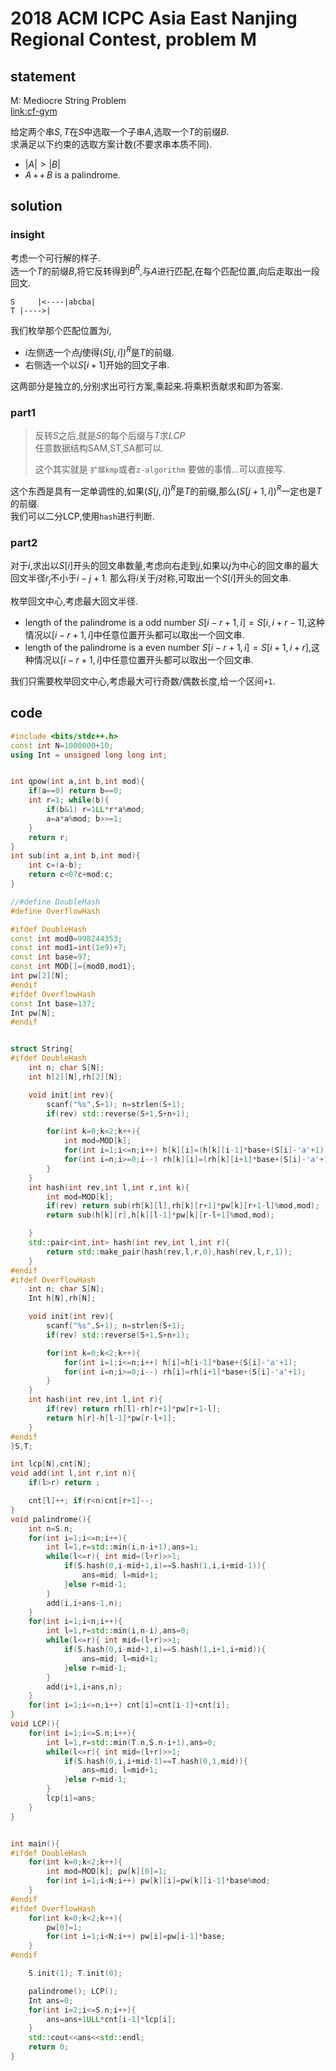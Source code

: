 # 2018 ACM ICPC Asia East Nanjing Regional Contest, problem M

## statement

M: Mediocre String Problem  
[link:cf-gym](https://codeforces.com/gym/101981)

给定两个串$S,T$在$S$中选取一个子串$A$,选取一个$T$的前缀$B$.  
求满足以下约束的选取方案计数(不要求串本质不同).  

- $|A| > |B|$
- $A\,+\!+\,B$ is a palindrome.



## solution

### insight

考虑一个可行解的样子.  
选一个$T$的前缀$B$,将它反转得到$B^R$,与$A$进行匹配,在每个匹配位置,向后走取出一段回文.

```plaintext
S     |<----|abcba|
T |---->|
```

我们枚举那个匹配位置为$i$,  
- $i$左侧选一个点$j$使得$(S[j,i])^R$是$T$的前缀.
- 右侧选一个以$S[i+1]$开始的回文子串.  

这两部分是独立的,分别求出可行方案,乘起来.将乘积贡献求和即为答案.  

### part1

> 反转$S$之后,就是$S$的每个后缀与$T$求$LCP$  
> 任意数据结构SAM,ST,SA都可以.  
> 
> 这个其实就是 `扩展kmp`或者`z-algorithm` 要做的事情...可以直接写.


这个东西是具有一定单调性的,如果$(S[j,i])^R$是$T$的前缀,那么$(S[j+1,i])^R$一定也是$T$的前缀.  
我们可以二分LCP,使用`hash`进行判断.  


### part2

对于$i$,求出以$S[i]$开头的回文串数量,考虑向右走到$j$,如果以$j$为中心的回文串的最大回文半径$r_j$不小于$i-j+1$. 那么将$i$关于$j$对称,可取出一个$S[i]$开头的回文串.

枚举回文中心,考虑最大回文半径.  

- length of the palindrome is a odd number $S[i-r+1,i]=S[i,i+r-1]$,这种情况以$[i-r+1,i]$中任意位置开头都可以取出一个回文串.
- length of the palindrome is a even number $S[i-r+1,i]=S[i+1,i+r]$,这种情况以$[i-r+1,i]$中任意位置开头都可以取出一个回文串.  

我们只需要枚举回文中心,考虑最大可行奇数/偶数长度,给一个区间`+1`.  


## code

```cpp
#include <bits/stdc++.h>
const int N=1000000+10;
using Int = unsigned long long int;


int qpow(int a,int b,int mod){
	if(a==0) return b==0;
	int r=1; while(b){
		if(b&1) r=1LL*r*a%mod;
		a=a*a%mod; b>>=1;
	}
	return r;
}
int sub(int a,int b,int mod){
	int c=(a-b);
	return c<0?c+mod:c;
}

//#define DoubleHash
#define OverflowHash

#ifdef DoubleHash
const int mod0=998244353;
const int mod1=int(1e9)+7;
const int base=97;
const int MOD[]={mod0,mod1};
int pw[2][N];
#endif
#ifdef OverflowHash
const Int base=137;
Int pw[N];
#endif


struct String{
#ifdef DoubleHash
	int n; char S[N];
	int h[2][N],rh[2][N];

	void init(int rev){
		scanf("%s",S+1); n=strlen(S+1);
		if(rev) std::reverse(S+1,S+n+1);

		for(int k=0;k<2;k++){
			int mod=MOD[k];
			for(int i=1;i<=n;i++) h[k][i]=(h[k][i-1]*base+(S[i]-'a'+1))%mod;
			for(int i=n;i>=0;i--) rh[k][i]=(rh[k][i+1]*base+(S[i]-'a'+1))%mod;
		}
	}
	int hash(int rev,int l,int r,int k){
		int mod=MOD[k];
		if(rev) return sub(rh[k][l],rh[k][r+1]*pw[k][r+1-l]%mod,mod);
		return sub(h[k][r],h[k][l-1]*pw[k][r-l+1]%mod,mod);

	}
	std::pair<int,int> hash(int rev,int l,int r){
		return std::make_pair(hash(rev,l,r,0),hash(rev,l,r,1));
	}
#endif
#ifdef OverflowHash
	int n; char S[N];
	Int h[N],rh[N];

	void init(int rev){
		scanf("%s",S+1); n=strlen(S+1);
		if(rev) std::reverse(S+1,S+n+1);

		for(int k=0;k<2;k++){
			for(int i=1;i<=n;i++) h[i]=h[i-1]*base+(S[i]-'a'+1);
			for(int i=n;i>=0;i--) rh[i]=rh[i+1]*base+(S[i]-'a'+1);
		}
	}
	int hash(int rev,int l,int r){
		if(rev) return rh[l]-rh[r+1]*pw[r+1-l];
		return h[r]-h[l-1]*pw[r-l+1];
	}
#endif
}S,T;

int lcp[N],cnt[N];
void add(int l,int r,int n){
	if(l>r) return ;

	cnt[l]++; if(r<n)cnt[r+1]--;
}
void palindrome(){
	int n=S.n;
	for(int i=1;i<=n;i++){
		int l=1,r=std::min(i,n-i+1),ans=1;
		while(l<=r){ int mid=(l+r)>>1;
			if(S.hash(0,i-mid+1,i)==S.hash(1,i,i+mid-1)){
				ans=mid; l=mid+1;
			}else r=mid-1;
		}
		add(i,i+ans-1,n);
	}
	for(int i=1;i<n;i++){
		int l=1,r=std::min(i,n-i),ans=0;
		while(l<=r){ int mid=(l+r)>>1;
			if(S.hash(0,i-mid+1,i)==S.hash(1,i+1,i+mid)){
				ans=mid; l=mid+1;
			}else r=mid-1;
		}
		add(i+1,i+ans,n);
	}
	for(int i=1;i<=n;i++) cnt[i]=cnt[i-1]+cnt[i];
}
void LCP(){
	for(int i=1;i<=S.n;i++){
		int l=1,r=std::min(T.n,S.n-i+1),ans=0;
		while(l<=r){ int mid=(l+r)>>1;
			if(S.hash(0,i,i+mid-1)==T.hash(0,1,mid)){
				ans=mid; l=mid+1;
			}else r=mid-1;
		}
		lcp[i]=ans;
	}
}


int main(){
#ifdef DoubleHash
	for(int k=0;k<2;k++){
		int mod=MOD[k]; pw[k][0]=1;
		for(int i=1;i<N;i++) pw[k][i]=pw[k][i-1]*base%mod;
	}
#endif
#ifdef OverflowHash
	for(int k=0;k<2;k++){
	 	pw[0]=1;
		for(int i=1;i<N;i++) pw[i]=pw[i-1]*base;
	}
#endif

	S.init(1); T.init(0);

	palindrome(); LCP();
	Int ans=0;
	for(int i=2;i<=S.n;i++){
		ans=ans+1ULL*cnt[i-1]*lcp[i];
	}
	std::cout<<ans<<std::endl;
	return 0;
}
```

